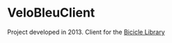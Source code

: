 # VeloBleuClient
Project developed in 2013.
Client for the [Bicicle Library](https://github.com/jalvaro/VeloLibraryClient)

